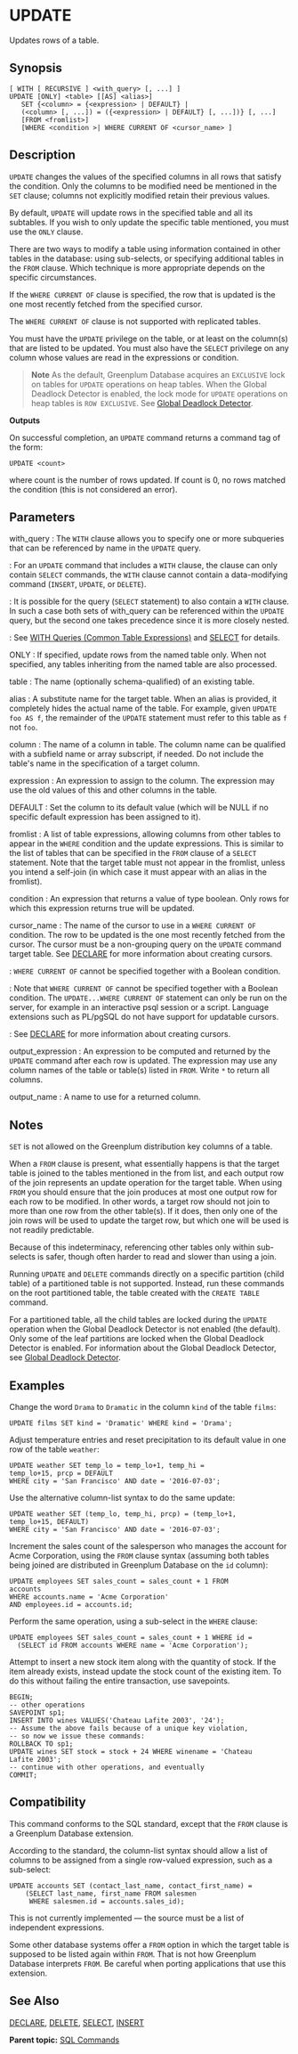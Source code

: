 # UPDATE 

Updates rows of a table.

## <a id="section2"></a>Synopsis 

``` {#sql_command_synopsis}
[ WITH [ RECURSIVE ] <with_query> [, ...] ]
UPDATE [ONLY] <table> [[AS] <alias>]
   SET {<column> = {<expression> | DEFAULT} |
   (<column> [, ...]) = ({<expression> | DEFAULT} [, ...])} [, ...]
   [FROM <fromlist>]
   [WHERE <condition >| WHERE CURRENT OF <cursor_name> ]
```

## <a id="section3"></a>Description 

`UPDATE` changes the values of the specified columns in all rows that satisfy the condition. Only the columns to be modified need be mentioned in the `SET` clause; columns not explicitly modified retain their previous values.

By default, `UPDATE` will update rows in the specified table and all its subtables. If you wish to only update the specific table mentioned, you must use the `ONLY` clause.

There are two ways to modify a table using information contained in other tables in the database: using sub-selects, or specifying additional tables in the `FROM` clause. Which technique is more appropriate depends on the specific circumstances.

If the `WHERE CURRENT OF` clause is specified, the row that is updated is the one most recently fetched from the specified cursor.

The `WHERE CURRENT OF` clause is not supported with replicated tables.

You must have the `UPDATE` privilege on the table, or at least on the column\(s\) that are listed to be updated. You must also have the `SELECT` privilege on any column whose values are read in the expressions or condition.

> **Note** As the default, Greenplum Database acquires an `EXCLUSIVE` lock on tables for `UPDATE` operations on heap tables. When the Global Deadlock Detector is enabled, the lock mode for `UPDATE` operations on heap tables is `ROW EXCLUSIVE`. See [Global Deadlock Detector](../../admin_guide/dml.html#topic_gdd).

**Outputs**

On successful completion, an `UPDATE` command returns a command tag of the form:

```
UPDATE <count>
```

where count is the number of rows updated. If count is 0, no rows matched the condition \(this is not considered an error\).

## <a id="section5"></a>Parameters 

with\_query
:   The `WITH` clause allows you to specify one or more subqueries that can be referenced by name in the `UPDATE` query.

:   For an `UPDATE` command that includes a `WITH` clause, the clause can only contain `SELECT` commands, the `WITH` clause cannot contain a data-modifying command \(`INSERT`, `UPDATE`, or `DELETE`\).

:   It is possible for the query \(`SELECT` statement\) to also contain a `WITH` clause. In such a case both sets of with\_query can be referenced within the `UPDATE` query, but the second one takes precedence since it is more closely nested.

:   See [WITH Queries \(Common Table Expressions\)](../../admin_guide/query/topics/CTE-query.html#topic_zhs_r1s_w1b) and [SELECT](SELECT.html) for details.

ONLY
:   If specified, update rows from the named table only. When not specified, any tables inheriting from the named table are also processed.

table
:   The name \(optionally schema-qualified\) of an existing table.

alias
:   A substitute name for the target table. When an alias is provided, it completely hides the actual name of the table. For example, given `UPDATE foo AS f`, the remainder of the `UPDATE` statement must refer to this table as `f` not `foo`.

column
:   The name of a column in table. The column name can be qualified with a subfield name or array subscript, if needed. Do not include the table's name in the specification of a target column.

expression
:   An expression to assign to the column. The expression may use the old values of this and other columns in the table.

DEFAULT
:   Set the column to its default value \(which will be NULL if no specific default expression has been assigned to it\).

fromlist
:   A list of table expressions, allowing columns from other tables to appear in the `WHERE` condition and the update expressions. This is similar to the list of tables that can be specified in the `FROM` clause of a `SELECT` statement. Note that the target table must not appear in the fromlist, unless you intend a self-join \(in which case it must appear with an alias in the fromlist\).

condition
:   An expression that returns a value of type boolean. Only rows for which this expression returns true will be updated.

cursor\_name
:   The name of the cursor to use in a `WHERE CURRENT OF` condition. The row to be updated is the one most recently fetched from the cursor. The cursor must be a non-grouping query on the `UPDATE` command target table. See [DECLARE](DECLARE.html) for more information about creating cursors.

:   `WHERE CURRENT OF` cannot be specified together with a Boolean condition.

:   Note that `WHERE CURRENT OF` cannot be specified together with a Boolean condition. The `UPDATE...WHERE CURRENT OF` statement can only be run on the server, for example in an interactive psql session or a script. Language extensions such as PL/pgSQL do not have support for updatable cursors.

:   See [DECLARE](DECLARE.html) for more information about creating cursors.

output\_expression
:   An expression to be computed and returned by the `UPDATE` command after each row is updated. The expression may use any column names of the table or table\(s\) listed in `FROM`. Write `*` to return all columns.

output\_name
:   A name to use for a returned column.

## <a id="section6"></a>Notes 

`SET` is not allowed on the Greenplum distribution key columns of a table.

When a `FROM` clause is present, what essentially happens is that the target table is joined to the tables mentioned in the from list, and each output row of the join represents an update operation for the target table. When using `FROM` you should ensure that the join produces at most one output row for each row to be modified. In other words, a target row should not join to more than one row from the other table\(s\). If it does, then only one of the join rows will be used to update the target row, but which one will be used is not readily predictable.

Because of this indeterminacy, referencing other tables only within sub-selects is safer, though often harder to read and slower than using a join.

Running `UPDATE` and `DELETE` commands directly on a specific partition \(child table\) of a partitioned table is not supported. Instead, run these commands on the root partitioned table, the table created with the `CREATE TABLE` command.

For a partitioned table, all the child tables are locked during the `UPDATE` operation when the Global Deadlock Detector is not enabled \(the default\). Only some of the leaf partitions are locked when the Global Deadlock Detector is enabled. For information about the Global Deadlock Detector, see [Global Deadlock Detector](../../admin_guide/dml.html#topic_gdd).

## <a id="section7"></a>Examples 

Change the word `Drama` to `Dramatic` in the column `kind` of the table `films`:

```
UPDATE films SET kind = 'Dramatic' WHERE kind = 'Drama';
```

Adjust temperature entries and reset precipitation to its default value in one row of the table `weather`:

```
UPDATE weather SET temp_lo = temp_lo+1, temp_hi = 
temp_lo+15, prcp = DEFAULT
WHERE city = 'San Francisco' AND date = '2016-07-03';
```

Use the alternative column-list syntax to do the same update:

```
UPDATE weather SET (temp_lo, temp_hi, prcp) = (temp_lo+1, 
temp_lo+15, DEFAULT)
WHERE city = 'San Francisco' AND date = '2016-07-03';
```

Increment the sales count of the salesperson who manages the account for Acme Corporation, using the `FROM` clause syntax \(assuming both tables being joined are distributed in Greenplum Database on the `id` column\):

```
UPDATE employees SET sales_count = sales_count + 1 FROM 
accounts
WHERE accounts.name = 'Acme Corporation'
AND employees.id = accounts.id;
```

Perform the same operation, using a sub-select in the `WHERE` clause:

```
UPDATE employees SET sales_count = sales_count + 1 WHERE id =
  (SELECT id FROM accounts WHERE name = 'Acme Corporation');
```

Attempt to insert a new stock item along with the quantity of stock. If the item already exists, instead update the stock count of the existing item. To do this without failing the entire transaction, use savepoints.

```
BEGIN;
-- other operations
SAVEPOINT sp1;
INSERT INTO wines VALUES('Chateau Lafite 2003', '24');
-- Assume the above fails because of a unique key violation,
-- so now we issue these commands:
ROLLBACK TO sp1;
UPDATE wines SET stock = stock + 24 WHERE winename = 'Chateau 
Lafite 2003';
-- continue with other operations, and eventually
COMMIT;
```

## <a id="section8"></a>Compatibility 

This command conforms to the SQL standard, except that the `FROM` clause is a Greenplum Database extension.

According to the standard, the column-list syntax should allow a list of columns to be assigned from a single row-valued expression, such as a sub-select:

```
UPDATE accounts SET (contact_last_name, contact_first_name) =
    (SELECT last_name, first_name FROM salesmen
     WHERE salesmen.id = accounts.sales_id);
```

This is not currently implemented — the source must be a list of independent expressions.

Some other database systems offer a `FROM` option in which the target table is supposed to be listed again within `FROM`. That is not how Greenplum Database interprets `FROM`. Be careful when porting applications that use this extension.

## <a id="section9"></a>See Also 

[DECLARE](DECLARE.html), [DELETE](DELETE.html), [SELECT](SELECT.html), [INSERT](INSERT.html)

**Parent topic:** [SQL Commands](../sql_commands/sql_ref.html)

